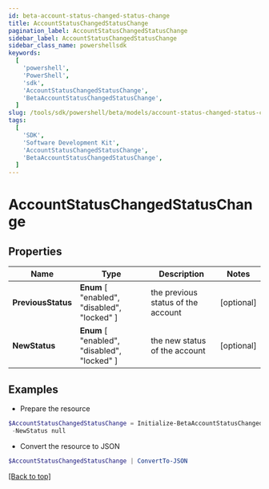 ```yaml
---
id: beta-account-status-changed-status-change
title: AccountStatusChangedStatusChange
pagination_label: AccountStatusChangedStatusChange
sidebar_label: AccountStatusChangedStatusChange
sidebar_class_name: powershellsdk
keywords:
  [
    'powershell',
    'PowerShell',
    'sdk',
    'AccountStatusChangedStatusChange',
    'BetaAccountStatusChangedStatusChange',
  ]
slug: /tools/sdk/powershell/beta/models/account-status-changed-status-change
tags:
  [
    'SDK',
    'Software Development Kit',
    'AccountStatusChangedStatusChange',
    'BetaAccountStatusChangedStatusChange',
  ]
---
```


# AccountStatusChangedStatusChange

## Properties

| Name | Type | Description | Notes |
| --- | --- | --- | --- |
| **PreviousStatus** | **Enum** [ "enabled", "disabled", "locked" ] | the previous status of the account | [optional] |
| **NewStatus** | **Enum** [ "enabled", "disabled", "locked" ] | the new status of the account | [optional] |

## Examples

- Prepare the resource

```powershell
$AccountStatusChangedStatusChange = Initialize-BetaAccountStatusChangedStatusChange  -PreviousStatus null `
 -NewStatus null
```

- Convert the resource to JSON

```powershell
$AccountStatusChangedStatusChange | ConvertTo-JSON
```

[[Back to top]](#)

